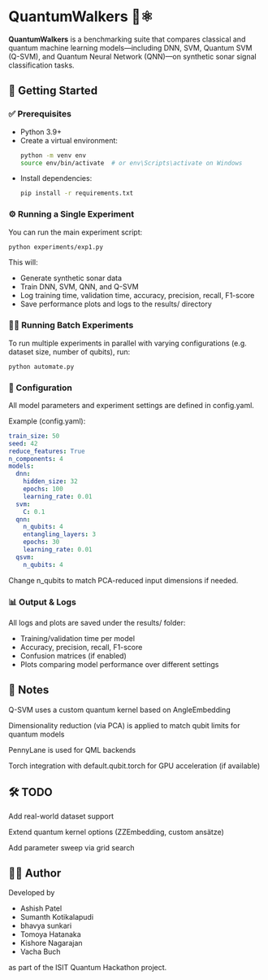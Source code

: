 # QuantumWalkers 🧠⚛️

**QuantumWalkers** is a benchmarking suite that compares classical and quantum machine learning models—including DNN, SVM, Quantum SVM (Q-SVM), and Quantum Neural Network (QNN)—on synthetic sonar signal classification tasks.

## 🚀 Getting Started

### ✅ Prerequisites

- Python 3.9+
- Create a virtual environment:
  ```bash
  python -m venv env
  source env/bin/activate  # or env\Scripts\activate on Windows
  ```
- Install dependencies:
  ```bash
  pip install -r requirements.txt
  ```

### ⚙️ Running a Single Experiment
You can run the main experiment script:

```bash
python experiments/exp1.py
```

This will:

- Generate synthetic sonar data
- Train DNN, SVM, QNN, and Q-SVM
- Log training time, validation time, accuracy, precision, recall, F1-score
- Save performance plots and logs to the results/ directory


### 🏃‍♂️ Running Batch Experiments

To run multiple experiments in parallel with varying configurations (e.g. dataset size, number of qubits), run:

```bash
python automate.py
```

### 🔧 Configuration
All model parameters and experiment settings are defined in config.yaml.

Example (config.yaml):
```yaml
train_size: 50
seed: 42
reduce_features: True
n_components: 4
models:
  dnn:
    hidden_size: 32
    epochs: 100
    learning_rate: 0.01
  svm:
    C: 0.1
  qnn:
    n_qubits: 4
    entangling_layers: 3
    epochs: 30
    learning_rate: 0.01
  qsvm:
    n_qubits: 4
```
Change n_qubits to match PCA-reduced input dimensions if needed.

### 📊 Output & Logs
All logs and plots are saved under the results/ folder:

- Training/validation time per model
- Accuracy, precision, recall, F1-score
- Confusion matrices (if enabled)
- Plots comparing model performance over different settings

## 🧠 Notes
Q-SVM uses a custom quantum kernel based on AngleEmbedding

Dimensionality reduction (via PCA) is applied to match qubit limits for quantum models

PennyLane is used for QML backends

Torch integration with default.qubit.torch for GPU acceleration (if available)

## 🛠️ TODO
Add real-world dataset support

Extend quantum kernel options (ZZEmbedding, custom ansätze)

Add parameter sweep via grid search

## 👨‍💻 Author
Developed by 
- Ashish Patel
- Sumanth Kotikalapudi
- bhavya sunkari
- Tomoya Hatanaka
- Kishore Nagarajan
- Vacha Buch

 as part of the ISIT Quantum Hackathon project.
